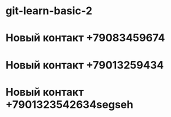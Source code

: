 # git-learn-basic-2
# Новый контакт +79083459674
# Новый контакт +79013259434
# Новый контакт +7901323542634segseh
